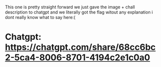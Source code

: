 This one is pretty straight forward we just gave the image + chall description to chatgpt and we literally got the flag witout any explanation i dont really know what to say here:(

# Chatgpt: https://chatgpt.com/share/68cc6bc2-5ca4-8006-8701-4194c2e1c0a0
